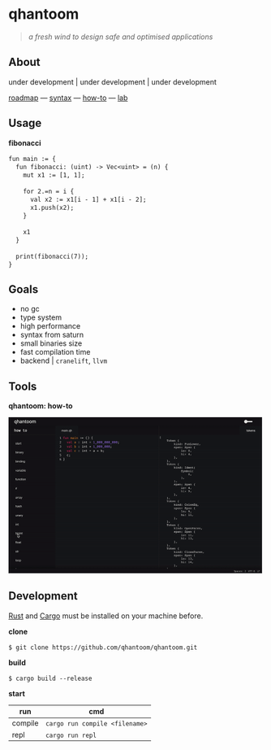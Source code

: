 # qhantoom

> *a fresh wind to design safe and optimised applications*

## About

under development | under development | under development 

[roadmap](https://github.com/qhantoom/qhantoom/blob/main/src/doc/roadmap.md) — [syntax](https://github.com/qhantoom/qhantoom/blob/main/src/doc/syntax.md) — [how-to](#) — [lab](#)

## Usage

**fibonacci**

```
fun main := {
  fun fibonacci: (uint) -> Vec<uint> = (n) {
    mut x1 := [1, 1];

    for 2.=n = i {
      val x2 := x1[i - 1] + x1[i - 2];
      x1.push(x2);
    }

    x1
  }

  print(fibonacci(7));
}
```

## Goals

* no gc
* type system
* high performance
* syntax from saturn
* small binaries size
* fast compilation time
* backend | `cranelift`, `llvm`

## Tools

**qhantoom: how-to**

<p align="left">
  <a href="https://qhantoom.dev"><img width="500px" height="auto" src="src/misc/qhantoom-lab-preview.gif"/></a>
</p>

## Development

[Rust](https://www.rust-lang.org/tools/install) and [Cargo](https://doc.rust-lang.org/cargo/getting-started/installation.html) must be installed on your machine before.

**clone**

```
$ git clone https://github.com/qhantoom/qhantoom.git
```

**build**

```
$ cargo build --release
```

**start**

| run     | cmd                                         |
|---------|---------------------------------------------|
| compile | `cargo run compile <filename>`              |
| repl    | `cargo run repl`                            |
